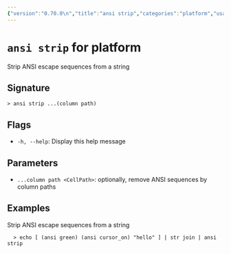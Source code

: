 ```yaml
---
{"version":"0.70.0\n","title":"ansi strip","categories":"platform","usage":"Strip ANSI escape sequences from a string\n"}
---
```

<!-- THIS FILE IS GENERATED BY update_book_commands.cjs USING NUSHELL'S HELP COMMANDS.
REFRAIN FROM EDITING IT MANUALLY.-->
# <code>ansi strip</code> for platform

<div class='command-title'>Strip ANSI escape sequences from a string</div>

## Signature

```> ansi strip ...(column path)```

## Flags

 * ```-h, --help```: Display this help message
## Parameters

 * ```...column path <CellPath>```: optionally, remove ANSI sequences by column paths
## Examples

  Strip ANSI escape sequences from a string
```shell
  > echo [ (ansi green) (ansi cursor_on) "hello" ] | str join | ansi strip
```


